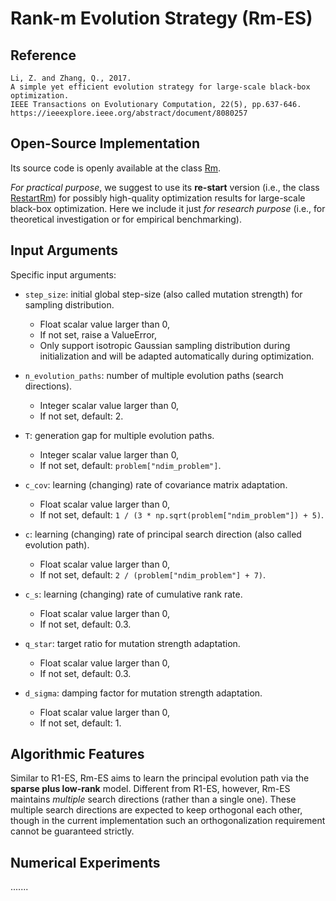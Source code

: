 # Rank-m Evolution Strategy (Rm-ES)

## Reference

```
Li, Z. and Zhang, Q., 2017.
A simple yet efficient evolution strategy for large-scale black-box optimization.
IEEE Transactions on Evolutionary Computation, 22(5), pp.637-646.
https://ieeexplore.ieee.org/abstract/document/8080257
```

## Open-Source Implementation

Its source code is openly available at the class [Rm](https://github.com/os-popt/pypop-lso/blob/master/optimizers/es/rm.py).

*For practical purpose*, we suggest to use its **re-start** version (i.e., the class [RestartRm](https://github.com/os-popt/pypop-lso/blob/master/optimizers/es/rrm.py)) for possibly high-quality optimization results for large-scale black-box optimization. Here we include it just *for research purpose* (i.e., for theoretical investigation or for empirical benchmarking).

## Input Arguments

Specific input arguments:

* ```step_size```: initial global step-size (also called mutation strength) for sampling distribution.
  * Float scalar value larger than 0,
  * If not set, raise a ValueError,
  * Only support isotropic Gaussian sampling distribution during initialization and will be adapted automatically during optimization.

* ```n_evolution_paths```: number of multiple evolution paths (search directions).
  * Integer scalar value larger than 0,
  * If not set, default: 2.

* ```T```: generation gap for multiple evolution paths.
  * Integer scalar value larger than 0,
  * If not set, default: ```problem["ndim_problem"]```.

* ```c_cov```: learning (changing) rate of covariance matrix adaptation.
  * Float scalar value larger than 0,
  * If not set, default: ```1 / (3 * np.sqrt(problem["ndim_problem"]) + 5)```.

* ```c```: learning (changing) rate of principal search direction (also called evolution path).
  * Float scalar value larger than 0,
  * If not set, default: ```2 / (problem["ndim_problem"] + 7)```.

* ```c_s```: learning (changing) rate of cumulative rank rate.
  * Float scalar value larger than 0,
  * If not set, default: 0.3.

* ```q_star```: target ratio for mutation strength adaptation.
  * Float scalar value larger than 0,
  * If not set, default: 0.3.

* ```d_sigma```: damping factor for mutation strength adaptation.
  * Float scalar value larger than 0,
  * If not set, default: 1.

## Algorithmic Features

Similar to R1-ES, Rm-ES aims to learn the principal evolution path via the **sparse plus low-rank** model. Different from R1-ES, however, Rm-ES maintains *multiple* search directions (rather than a single one). These multiple search directions are expected to keep orthogonal each other, though in the current implementation such an orthogonalization requirement cannot be guaranteed strictly.

## Numerical Experiments

.......